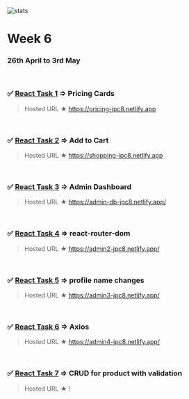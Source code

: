 ![stats](https://img.shields.io/badge/Completed%20-blue)

# Week 6

### 26th April to 3rd May

<br>

### ✅ [React Task 1](React-task-1) ⇒ Pricing Cards

> Hosted URL ★ https://pricing-jpc8.netlify.app
 <br/>

### ✅ [React Task 2](React-task-2) ⇒ Add to Cart

> Hosted URL ★ https://shopping-jpc8.netlify.app
 <br>

### ✅ [React Task 3](React-task-3) ⇒ Admin Dashboard

> Hosted URL ★ https://admin-db-jpc8.netlify.app/ 
 <br>

### ✅ [React Task 4](React-task-4) ⇒ react-router-dom

> Hosted URL ★ https://admin2-jpc8.netlify.app/
 <br>

### ✅ [React Task 5](React-task-5) ⇒ profile name changes

> Hosted URL ★ https://admin3-jpc8.netlify.app/
 <br>

### ✅ [React Task 6](React-task-6) ⇒ Axios

> Hosted URL ★ https://admin4-jpc8.netlify.app/
 <br>

### ✅ [React Task 7](React-task-7) ⇒ CRUD for product with validation

> Hosted URL ★ !
